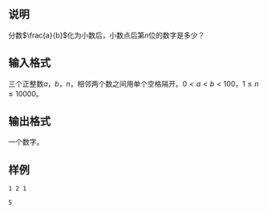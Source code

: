 <h2>说明</h2>

分数$\frac{a}{b}$化为小数后，小数点后第$n$位的数字是多少？

<h2>输入格式</h2>

三个正整数$a$，$b$，$n$，相邻两个数之间用单个空格隔开。$0< a < b < 100$，$1\le n\le 10000$。

<h2>输出格式</h2>

一个数字。

<h2>样例</h2>
<pre><code class="language-input1">1 2 1</code></pre><pre><code class="language-output1">5</code></pre>

